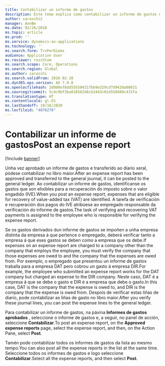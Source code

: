 ```yaml
---
title: Contabilizar un informe de gastos
description: Este tema explica como contabilizar un informe de gastos no libro maior.
author: saraschi2
manager: AnnBe
ms.date: 02/26/2018
ms.topic: article
ms.prod: ''
ms.service: dynamics-ax-applications
ms.technology: ''
ms.search.form: TrvPerDiems
audience: Application User
ms.reviewer: roschlom
ms.search.scope: Core, Operations
ms.search.region: Global
ms.author: saraschi
ms.search.validFrom: 2016-02-28
ms.dyn365.ops.version: AX 7.0.0
ms.openlocfilehash: 2d008ef8dd55550431fbb9e329cd7d9428a08831
ms.sourcegitcommit: 5c4c9bf3ba018562d6cb3443c01d550489c415fa
ms.translationtype: HT
ms.contentlocale: gl-ES
ms.lasthandoff: 10/16/2020
ms.locfileid: "4076278"
---
```

# <a name="post-an-expense-report"></a><span data-ttu-id="b3520-103">Contabilizar un informe de gastos</span><span class="sxs-lookup"><span data-stu-id="b3520-103">Post an expense report</span></span>

[!include [banner](../includes/banner.md)]

<span data-ttu-id="b3520-104">Unha vez aprobado un informe de gastos e transferido ao diario xeral, pódese contabilizar no libro maior.</span><span class="sxs-lookup"><span data-stu-id="b3520-104">After an expense report has been approved and transferred to the general journal, it can be posted to the general ledger.</span></span> <span data-ttu-id="b3520-105">Ao contabilizar un informe de gastos, identifícanse os gastos que son elixibles para a recuperación do imposto sobre o valor engadido (IVE).</span><span class="sxs-lookup"><span data-stu-id="b3520-105">When you post an expense report, expenses that are eligible for recovery of value-added tax (VAT) are identified.</span></span> <span data-ttu-id="b3520-106">A tarefa de verificación e recuperación dos pagos do IVE atribúese ao empregado responsable da verificación do informe de gastos.</span><span class="sxs-lookup"><span data-stu-id="b3520-106">The task of verifying and recovering VAT payments is assigned to the employee who is responsible for verifying the expense report.</span></span>

<span data-ttu-id="b3520-107">Se os gastos derivados dun informe de gastos se impoñen a unha empresa distinta da empresa á que pertence o empregado, deberá verificar tanto a empresa á que eses gastos se deben como a empresa que os debe.</span><span class="sxs-lookup"><span data-stu-id="b3520-107">If expenses on an expense report are charged to a company other than the company that employs the employee, you must verify the company that those expenses are owed to and the company that the expenses are owed from.</span></span> <span data-ttu-id="b3520-108">Por exemplo, o empregado que presentou un informe de gastos traballa para a empresa DAT pero cobrou un gasto á empresa DIR.</span><span class="sxs-lookup"><span data-stu-id="b3520-108">For example, the employee who submitted an expense report works for the DAT company but charged an expense to the DIR company.</span></span> <span data-ttu-id="b3520-109">Neste caso, DAT é a empresa á que se debe o gasto e DIR é a empresa que debe o gasto.</span><span class="sxs-lookup"><span data-stu-id="b3520-109">In this case, DAT is the company that the expense is owed to, and DIR is the company that the expense is owed from.</span></span> <span data-ttu-id="b3520-110">Despois de verificar estas liñas de diario, pode contabilizar as liñas de gasto no libro maior.</span><span class="sxs-lookup"><span data-stu-id="b3520-110">After you verify these journal lines, you can post the expense lines to the general ledger.</span></span>

<span data-ttu-id="b3520-111">Para contabilizar un informe de gastos, na páxina **Informes de gastos aprobados** , seleccione o informe de gastos e, a seguir, no panel de acción, seleccione **Contabilizar**.</span><span class="sxs-lookup"><span data-stu-id="b3520-111">To post an expense report, on the **Approved expense reports** page, select the expense report, and then, on the Action Pane, select **Post**.</span></span>

<span data-ttu-id="b3520-112">Tamén pode contabilizar todos os informes de gastos da lista ao mesmo tempo.</span><span class="sxs-lookup"><span data-stu-id="b3520-112">You can also post all the expense reports in the list at the same time.</span></span> <span data-ttu-id="b3520-113">Seleccione todos os informes de gastos e logo seleccione **Contabilizar**.</span><span class="sxs-lookup"><span data-stu-id="b3520-113">Select all the expense reports, and then select **Post**.</span></span>
